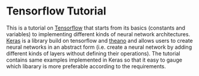 # Tensorflow Tutorial
This is a tutorial on [Tensorflow](https://www.tensorflow.org/) that starts from its basics (constants and variables) to implementing different kinds of neural network architectures. [Keras](https://keras.io/) is a library build on tensorflow and [theano](http://deeplearning.net/software/theano/) and allows users to create neural networks in an abstract form (i.e. create a neural network by adding different kinds of layers without defining their operations). The tutorial contains same examples implemented in Keras so that it easy to gauge which libarary is more preferable according to the requirements.
